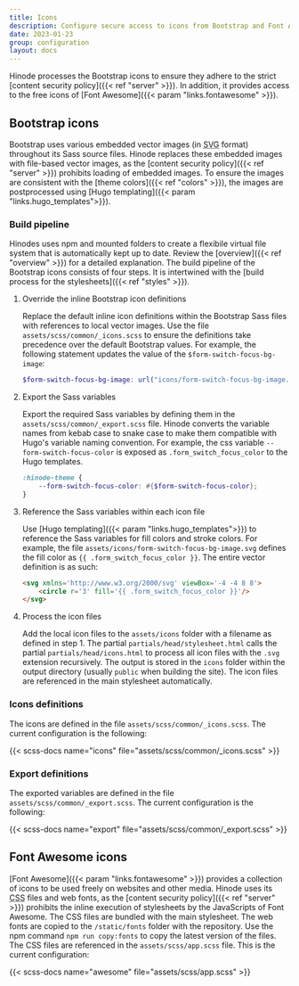 ```yaml
---
title: Icons
description: Configure secure access to icons from Bootstrap and Font Awesome.
date: 2023-01-23
group: configuration
layout: docs
---
```


Hinode processes the Bootstrap icons to ensure they adhere to the strict [content security policy]({{< ref "server" >}}). In addition, it provides access to the free icons of [Font Awesome]({{< param "links.fontawesome" >}}).

## Bootstrap icons

Bootstrap uses various embedded vector images (in <abbr title="Scalable Vector Graphics">SVG</abbr> format) throughout its Sass source files. Hinode replaces these embedded images with file-based vector images, as the [content security policy]({{< ref "server" >}}) prohibits loading of embedded images. To ensure the images are consistent with the [theme colors]({{< ref "colors" >}}), the images are postprocessed using [Hugo templating]({{< param "links.hugo_templates">}}).

### Build pipeline

Hinodes uses npm and mounted folders to create a flexibile virtual file system that is automatically kept up to date. Review the [overview]({{< ref "overview" >}}) for a detailed explanation. The build pipeline of the Bootstrap icons consists of four steps. It is intertwined with the [build process for the stylesheets]({{< ref "styles" >}}).

1. Override the inline Bootstrap icon definitions

   Replace the default inline icon definitions within the Bootstrap Sass files with references to local vector images. Use the file `assets/scss/common/_icons.scss` to ensure the definitions take precedence over the default Bootstrap values. For example, the following statement updates the value of the `$form-switch-focus-bg-image`:

   ```scss
   $form-switch-focus-bg-image: url("icons/form-switch-focus-bg-image.svg") !default;
   ```

2. Export the Sass variables

   Export the required Sass variables by defining them in the `assets/scss/common/_export.scss` file. Hinode converts the variable names from kebab case to snake case to make them compatible with Hugo's variable naming convention. For example, the css variable `--form-switch-focus-color` is exposed as 
   `.form_switch_focus_color` to the Hugo templates.

   ```scss
   :hinode-theme {
       --form-switch-focus-color: #{$form-switch-focus-color};
   }
   ```

3. Reference the Sass variables within each icon file

   Use [Hugo templating]({{< param "links.hugo_templates">}}) to reference the Sass variables for fill colors and stroke colors. For example, the file `assets/icons/form-switch-focus-bg-image.svg` defines the fill color as `{{ .form_switch_focus_color }}`. The entire vector definition is as such:
    
   ```html
   <svg xmlns='http://www.w3.org/2000/svg' viewBox='-4 -4 8 8'>
       <circle r='3' fill='{{ .form_switch_focus_color }}'/>
   </svg>
   ```

4. Process the icon files

   Add the local icon files to the `assets/icons` folder with a filename as defined in step 1. The partial `partials/head/stylesheet.html` calls the partial `partials/head/icons.html` to process all icon files with the `.svg` extension recursively. The output is stored in the `icons` folder within the output directory (usually `public` when building the site). The icon files are referenced in the main stylesheet automatically.

### Icons definitions

The icons are defined in the file `assets/scss/common/_icons.scss`. The current configuration is the following:

{{< scss-docs name="icons" file="assets/scss/common/_icons.scss" >}}

### Export definitions

The exported variables are defined in the file `assets/scss/common/_export.scss`. The current configuration is the following:

{{< scss-docs name="export" file="assets/scss/common/_export.scss" >}}

## Font Awesome icons

[Font Awesome]({{< param "links.fontawesome" >}}) provides a collection of icons to be used freely on websites and other media. Hinode uses its <abbr title="Cascading Style Sheets">CSS</abbr> files and web fonts, as the [content security policy]({{< ref "server" >}}) prohibits the inline execution of stylesheets by the JavaScripts of Font Awesome. The CSS files are bundled with the main stylesheet. The web fonts are copied to the `/static/fonts` folder with the repository. Use the npm command `npm run copy:fonts` to copy the latest version of the files. The CSS files are referenced in the `assets/scss/app.scss` file. This is the current configuration:

{{< scss-docs name="awesome" file="assets/scss/app.scss" >}}
